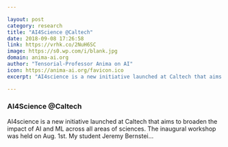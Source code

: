 ```yaml
---

layout: post
category: research
title: "AI4Science @Caltech"
date: 2018-09-08 17:26:58
link: https://vrhk.co/2NuH6SC
image: https://s0.wp.com/i/blank.jpg
domain: anima-ai.org
author: "Tensorial-Professor Anima on AI"
icon: https://anima-ai.org/favicon.ico
excerpt: "AI4science is a new initiative launched at Caltech that aims to broaden the impact of AI and ML across all areas of sciences. The inaugural workshop was held on Aug. 1st. My student Jeremy Bernstei…"

---
```


### AI4Science @Caltech

AI4science is a new initiative launched at Caltech that aims to broaden the impact of AI and ML across all areas of sciences. The inaugural workshop was held on Aug. 1st. My student Jeremy Bernstei…